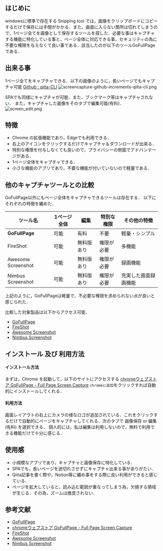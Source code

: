 

## はじめに
windowsに標準で存在する Snipping tool では，画像をクリップボードにコピーするだけで保存には手間がかかる．また，画面に入らない箇所は切れてしまうので，1ページ全てを画像として保存するツールを探した．必要な事はキャプチャする機能に特化している事と，ページ全体に対応できる事，セキュリティの為に不要な権限を与えなくて良い事である．該当したのが以下のツールGoFullPageである．

## 出来る事
1ページ全てをキャプチャできる．以下の画像のように，長いページでもキャプチャ可能
[Github : qiita-CLI](https://github.com/increments/qiita-cli)
![screencapture-github-increments-qiita-cli.png](https://qiita-image-store.s3.ap-northeast-1.amazonaws.com/0/3830184/79515501-2269-4817-b800-86f58919f87b.png)


SPAでも同様にキャプチャが可能．また，ブックマーク等はキャプチャされない．
また，キャプチャした画像をそのタブで編集可能(有料)．
![screen_edit.png](https://qiita-image-store.s3.ap-northeast-1.amazonaws.com/0/3830184/98dc28b4-7ecc-42d0-ac7c-b7716eb3292a.png)



## 特徴
 - Chrome の拡張機能であり，Edgeでも利用できる．
 - 右上のアイコンをクリックするだけでキャプチャ＆ダウンロードが出来る．
 - 特別な権限を付与しなくても良いので，プライバシーの側面でアドバンテージがある．
 - 1ページ全体をキャプチャできる．
 - 小さな機能のアプリであり，不要な機能が付いていないので軽量である．


## 他のキャプチャツールとの比較
GoFullPage以外にもページ全体をキャプチャできるツールは存在する．
以下にそれぞれの特徴を纏めた．

| ツール名        | 1ページ全体 | 編集 | 特別な権限 | その他の特徴 |
|---------------|------------------|--------|--------------|--------------|
| **GoFullPage**  | 可能 | 有料 | 不要 | 軽量・シンプル |
| FireShot      | 可能 | 無料版あり | 権限が必要 | 多機能 |
| Awesome Screenshot | 可能 | 無料版あり | 権限が必要 | 録画機能 |
| Nimbus Screenshot | 可能 | 無料版あり | 権限が必要 | 充実した画面録画機能 |

上記のように，GoFullPageは軽量で、不必要な権限を求められない点が良いと感じられた．

比較した対象製品は以下からアクセス可能．
 - [GoFullPage](https://gofullpage.com/)
 - [FireShot](https://getfireshot.com/)
 - [Awesome Screenshot](https://www.awesomescreenshot.com/)
 - [Nimbus Screenshot](https://nimbusweb.me/screenshot/)


## インストール 及び 利用方法
#### インストール方法
まずは，Chrome を起動して，以下のサイトにアクセスする
[chromeウェブストア   GoFullPage - Full Page Screen Capture](https://chromewebstore.google.com/detail/gofullpage-full-page-scre/fdpohaocaechififmbbbbbknoalclacl)
`chromeに追加`をクリックすれば自動的にインストールしてくれる．

#### 利用方法
画面レイアウトの右上にカメラの様なロゴが追加されている．これをクリックするだけで自動的にページをキャプチャしてくれる．次のタブで 画像保存 or 編集(有料) を選択できる．
個人的には，私は編集は利用しないので，無料で利用できる機能だけで十分に感じる．


## 使用感
 - 小規模なアプリであり，キャプチャと画像保存に特化している．
 - SPAでも，長いページを途切れさせずにキャプチャ出来る事がありがたい．
 - Qiita記事を書く際や，Notion等に纏め事をする際に良い利用ができると感じている．
 - ページを拡大していると，読み込む範囲が重なってしまう為，欠損する領域が生じる．その為，ズームは推奨されない．

## 参考文献

 - [GoFullPage](https://gofullpage.com/)
 - [chromeウェブストア   GoFullPage - Full Page Screen Capture](https://chromewebstore.google.com/detail/gofullpage-full-page-scre/fdpohaocaechififmbbbbbknoalclacl)
 - [FireShot](https://getfireshot.com/)
 - [Awesome Screenshot](https://www.awesomescreenshot.com/)
 - [Nimbus Screenshot](https://nimbusweb.me/screenshot/)

 